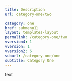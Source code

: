 ```yaml
---
title: Description
url: category-one/two

category: one
href: submenu11
layout: templates-layout
permalink: /category-one/two
vversion4: 1
vversion: 1
vversion2: 6
suburl: /category-one/one
subtitle: Category One
---
```


text